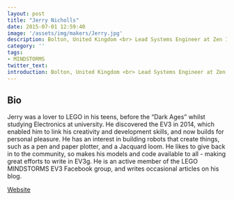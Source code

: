 ```yaml
---
layout: post
title: "Jerry Nicholls"
date: 2015-07-01 12:59:40
image: '/assets/img/makers/Jerry.jpg'
description: Bolton, United Kingdom <br> Lead Systems Engineer at Zen Internet
category: ''
tags:
- MINDSTORMS
twitter_text:
introduction: Bolton, United Kingdom <br> Lead Systems Engineer at Zen Internet
---
```




## Bio

Jerry was a lover to LEGO in his teens, before the “Dark Ages” whilst studying Electronics at university. He discovered the EV3 in 2014, which enabled him to link his creativity and development skills, and now builds for personal pleasure. He has an interest in building robots that create things, such as a pen and paper plotter, and a Jacquard loom. He likes to give back in to the community, so makes his models and code available to all - making great efforts to write in EV3g. He is an active member of the LEGO MINDSTORMS EV3 Facebook group, and writes occasional articles on his blog.

[Website](https://r.jander.me.uk/)
